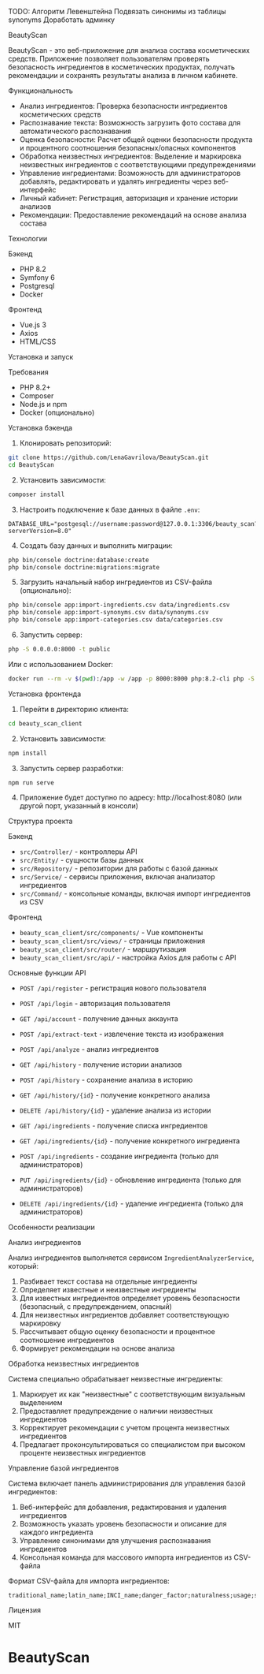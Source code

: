 TODO:
Алгоритм Левенштейна
Подвязать синонимы из таблицы synonyms
Доработать админку

BeautyScan

BeautyScan - это веб-приложение для анализа состава косметических средств. Приложение позволяет пользователям проверять безопасность ингредиентов в косметических продуктах, получать рекомендации и сохранять результаты анализа в личном кабинете.

Функциональность

- Анализ ингредиентов: Проверка безопасности ингредиентов косметических средств
- Распознавание текста: Возможность загрузить фото состава для автоматического распознавания
- Оценка безопасности: Расчет общей оценки безопасности продукта и процентного соотношения безопасных/опасных компонентов
- Обработка неизвестных ингредиентов: Выделение и маркировка неизвестных ингредиентов с соответствующими предупреждениями
- Управление ингредиентами: Возможность для администраторов добавлять, редактировать и удалять ингредиенты через веб-интерфейс
- Личный кабинет: Регистрация, авторизация и хранение истории анализов
- Рекомендации: Предоставление рекомендаций на основе анализа состава

Технологии

Бэкенд
- PHP 8.2
- Symfony 6
- Postgresql
- Docker

Фронтенд
- Vue.js 3
- Axios
- HTML/CSS

Установка и запуск

Требования
- PHP 8.2+
- Composer
- Node.js и npm
- Docker (опционально)

Установка бэкенда

1. Клонировать репозиторий:
```bash
git clone https://github.com/LenaGavrilova/BeautyScan.git
cd BeautyScan
```

2. Установить зависимости:
```bash
composer install
```

3. Настроить подключение к базе данных в файле `.env`:
```
DATABASE_URL="postgesql://username:password@127.0.0.1:3306/beauty_scan?serverVersion=8.0"
```

4. Создать базу данных и выполнить миграции:
```bash
php bin/console doctrine:database:create
php bin/console doctrine:migrations:migrate
```

5. Загрузить начальный набор ингредиентов из CSV-файла (опционально):
```bash
php bin/console app:import-ingredients.csv data/ingredients.csv
php bin/console app:import-synonyms.csv data/synonyms.csv
php bin/console app:import-categories.csv data/categories.csv
```

6. Запустить сервер:
```bash
php -S 0.0.0.0:8000 -t public
```

Или с использованием Docker:
```bash
docker run --rm -v $(pwd):/app -w /app -p 8000:8000 php:8.2-cli php -S 0.0.0.0:8000 -t public
```

Установка фронтенда

1. Перейти в директорию клиента:
```bash
cd beauty_scan_client
```

2. Установить зависимости:
```bash
npm install
```

3. Запустить сервер разработки:
```bash
npm run serve
```

4. Приложение будет доступно по адресу: http://localhost:8080 (или другой порт, указанный в консоли)

Структура проекта

Бэкенд

- `src/Controller/` - контроллеры API
- `src/Entity/` - сущности базы данных
- `src/Repository/` - репозитории для работы с базой данных
- `src/Service/` - сервисы приложения, включая анализатор ингредиентов
- `src/Command/` - консольные команды, включая импорт ингредиентов из CSV

Фронтенд

- `beauty_scan_client/src/components/` - Vue компоненты
- `beauty_scan_client/src/views/` - страницы приложения
- `beauty_scan_client/src/router/` - маршрутизация
- `beauty_scan_client/src/api/` - настройка Axios для работы с API

Основные функции API

- `POST /api/register` - регистрация нового пользователя
- `POST /api/login` - авторизация пользователя
- `GET /api/account` - получение данных аккаунта
- `POST /api/extract-text` - извлечение текста из изображения
- `POST /api/analyze` - анализ ингредиентов

- `GET /api/history` - получение истории анализов
- `POST /api/history` - сохранение анализа в историю
- `GET /api/history/{id}` - получение конкретного анализа
- `DELETE /api/history/{id}` - удаление анализа из истории

- `GET /api/ingredients` - получение списка ингредиентов
- `GET /api/ingredients/{id}` - получение конкретного ингредиента
- `POST /api/ingredients` - создание ингредиента (только для администраторов)
- `PUT /api/ingredients/{id}` - обновление ингредиента (только для администраторов)
- `DELETE /api/ingredients/{id}` - удаление ингредиента (только для администраторов)

Особенности реализации

Анализ ингредиентов

Анализ ингредиентов выполняется сервисом `IngredientAnalyzerService`, который:
1. Разбивает текст состава на отдельные ингредиенты
2. Определяет известные и неизвестные ингредиенты
3. Для известных ингредиентов определяет уровень безопасности (безопасный, с предупреждением, опасный)
4. Для неизвестных ингредиентов добавляет соответствующую маркировку
5. Рассчитывает общую оценку безопасности и процентное соотношение ингредиентов
6. Формирует рекомендации на основе анализа

Обработка неизвестных ингредиентов

Система специально обрабатывает неизвестные ингредиенты:
1. Маркирует их как "неизвестные" с соответствующим визуальным выделением
2. Предоставляет предупреждение о наличии неизвестных ингредиентов
3. Корректирует рекомендации с учетом процента неизвестных ингредиентов
4. Предлагает проконсультироваться со специалистом при высоком проценте неизвестных ингредиентов

Управление базой ингредиентов

Система включает панель администрирования для управления базой ингредиентов:
1. Веб-интерфейс для добавления, редактирования и удаления ингредиентов
2. Возможность указать уровень безопасности и описание для каждого ингредиента
3. Управление синонимами для улучшения распознавания ингредиентов
4. Консольная команда для массового импорта ингредиентов из CSV-файла

Формат CSV-файла для импорта ингредиентов:
```
traditional_name;latin_name;INCI_name;danger_factor;naturalness;usage;safety
```

Лицензия

MIT
# BeautyScan
